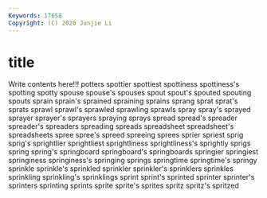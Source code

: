 ```yaml
---
Keywords: 17658
Copyright: (C) 2020 Junjie Li
---
```


# title

Write contents here!!!
potters 
spottier 
spottiest 
spottiness 
spottiness's 
spotting 
spotty
spouse 
spouse's 
spouses 
spout 
spout's 
spouted 
spouting 
spouts 
sprain 
sprain's
sprained 
spraining 
sprains 
sprang 
sprat 
sprat's 
sprats 
sprawl 
sprawl's 
sprawled
sprawling 
sprawls 
spray 
spray's 
sprayed 
sprayer 
sprayer's 
sprayers 
spraying 
sprays
spread 
spread's 
spreader 
spreader's 
spreaders 
spreading 
spreads 
spreadsheet 
spreadsheet's 
spreadsheets
spree 
spree's 
spreed 
spreeing 
sprees 
sprier 
spriest 
sprig 
sprig's 
sprightlier
sprightliest 
sprightliness 
sprightliness's 
sprightly 
sprigs 
spring 
spring's 
springboard 
springboard's 
springboards
springier 
springiest 
springiness 
springiness's 
springing 
springs 
springtime 
springtime's 
springy 
sprinkle
sprinkle's 
sprinkled 
sprinkler 
sprinkler's 
sprinklers 
sprinkles 
sprinkling 
sprinkling's 
sprinklings 
sprint
sprint's 
sprinted 
sprinter 
sprinter's 
sprinters 
sprinting 
sprints 
sprite 
sprite's 
sprites
spritz 
spritz's 
spritzed 
